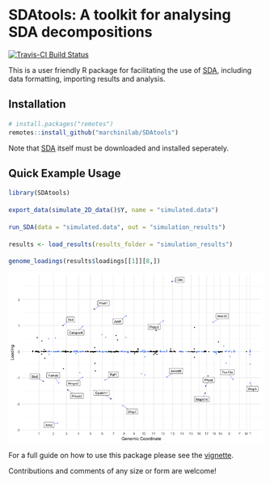 # SDAtools: A toolkit for analysing SDA decompositions
[![Travis-CI Build Status](https://travis-ci.org/marchinilab/SDAtools.svg?branch=master)](https://travis-ci.org/marchinilab/SDAtools)

This is a user friendly R package for facilitating the use of [SDA](https://jmarchini.org/sda/), including data formatting, importing results and analysis.

## Installation

```R
# install.packages("remotes")
remotes::install_github("marchinilab/SDAtools")
```
Note that [SDA](https://jmarchini.org/sda/) itself must be downloaded and installed seperately.

## Quick Example Usage
```R
library(SDAtools)

export_data(simulate_2D_data()$Y, name = "simulated.data")

run_SDA(data = "simulated.data", out = "simulation_results")

results <- load_results(results_folder = "simulation_results")

genome_loadings(results$loadings[[1]][8,])
```

![](vignettes/vignette_files/figure-gfm/manhatten-1.png)<!-- -->

For a full guide on how to use this package please see the [vignette](vignettes/vignette.md).

Contributions and comments of any size or form are welcome!